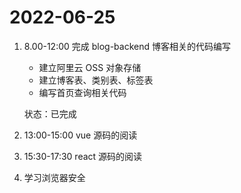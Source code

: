# 2022-06-25

1. 8.00-12:00 完成 blog-backend 博客相关的代码编写
    - 建立阿里云 OSS 对象存储
    - 建立博客表、类别表、标签表
    - 编写首页查询相关代码

    状态：已完成

2. 13:00-15:00 vue 源码的阅读
3. 15:30-17:30 react 源码的阅读
4. 学习浏览器安全